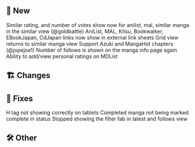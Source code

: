 ## 🥳 New
Similar rating, and number of votes show now for anilist, mal, similar manga in the similar view (@goldbattle)
AniList, MAL, Kitsu, Bookwalker, EBookJapan, CdJapan links now show in external link sheets
Grid view returns to similar manga view
Support Azuki and MangaHot chapters (@jopejoe1)
Number of follows is shown on the manga info page again
Ability to add/view personal ratings on MDList
## 🏗️ Changes
## 🐜 Fixes
H tag not showing correctly on tablets
Completed manga not being marked complete in status
Stopped showing the filter fab in latest and follows view

## 🛠️ Other